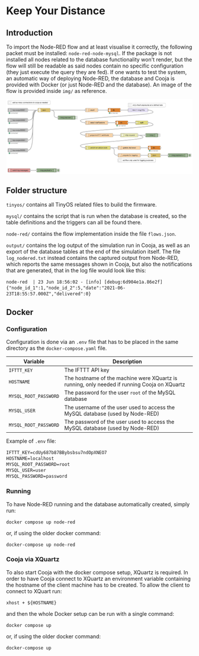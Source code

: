 # Keep Your Distance

## Introduction

To import the Node-RED flow and at least visualise it correctly, the following packet
must be installed: `node-red-node-mysql`. If the package is not installed all nodes related
to the database functionality won't render, but the flow will still be readable as said
nodes contain no specific configuration (they just execute the query they are fed). If
one wants to test the system, an automatic way of deploying Node-RED, the database and Cooja is provided
with Docker (or just Node-RED and the database). An image of the flow is provided inside ``img/`` as reference.

![alt Node-RED flow](img/flow.png)

## Folder structure

`tinyos/` contains all TinyOS related files to build the firmware.

`mysql/` contains the script that is run when the database is created, so the table definitions and the 
triggers can all be found there.

`node-red/` contains the flow implementation inside the file `flows.json`.

`output/` contains the log output of the simulation run in Cooja, as well as an export of the
database tables at the end of the simulation itself. The file `log_nodered.txt` instead contains the captured
output from Node-RED, which reports the same messages shown in Cooja, but also the notifications that are generated, 
that in the log file would look like this:

```
node-red  | 23 Jun 18:56:02 - [info] [debug:6d904e1a.86e2f] {"node_id_1":1,"node_id_2":5,"date":"2021-06-23T18:55:57.000Z","delivered":0}
```

## Docker

### Configuration

Configuration is done via an `.env` file that has to be placed in the same directory as the `docker-compose.yaml` file.

| Variable | Description |
|----------|-------------|
| `IFTTT_KEY` | The IFTTT API key |
| `HOSTNAME` | The hostname of the machine were XQuartz is running, only needed if running Cooja on XQuartz |
| `MYSQL_ROOT_PASSWORD` | The password for the user `root` of the MySQL database |
| `MYSQL_USER` | The username of the user used to access the MySQL database (used by Node-RED) |
| `MYSQL_ROOT_PASSWORD` | The password of the user used to access the MySQL database (used by Node-RED)  |

Example of `.env` file:

```
IFTTT_KEY=cdUy687b87BBybsbsu7ndOpXNEO7
HOSTNAME=localhost
MYSQL_ROOT_PASSWORD=root
MYSQL_USER=user
MYSQL_PASSWORD=password
```

### Running

To have Node-RED running and the database automatically created, simply run:

```
docker compose up node-red
```

or, if using the older docker command:

```
docker-compose up node-red
```

### Cooja via XQuartz

To also start Cooja with the docker compose setup, XQuartz is required. In order to have Cooja connect
to XQuartz an environment variable containing the hostname of the client machine has to be created. To
allow the client to connect to XQuart run:

```
xhost + ${HOSTNAME}
```

and then the whole Docker setup can be run with a single command:

```
docker compose up
```

or, if using the older docker command:

```
docker-compose up
```